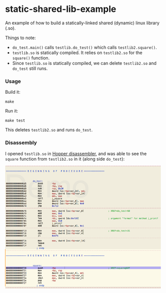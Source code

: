 # static-shared-lib-example

An example of how to build a statically-linked shared (dynamic) linux library (.so).

Things to note:

* `do_test.main()` calls `testlib.do_test()` which calls `testlib2.square()`.
* `testlib.so` is statically compiled. It relies on `testlib2.so` for the `square()` function.
* Since `testlib.so` is statically compiled, we can delete `testlib2.so` and `do_test` still runs.

### Usage

Build it:

    make

Run it:

    make test

This deletes `testlib2.so` and runs `do_test`.

### Disassembly

I opened `testlib.so` in [Hopper disassembler](http://www.hopperapp.com/), and was able to see the `square` function from `testlib2.so` in it (along side `do_test`):

![testlib.so disassembled](https://raw.githubusercontent.com/calebmadrigal/static-shared-lib/master/testlib-so-disassembled.png)

